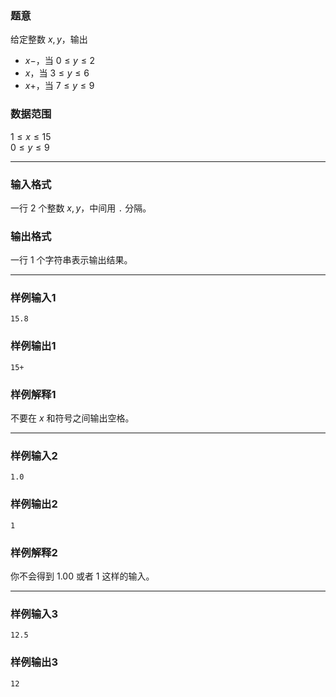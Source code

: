 ### 题意 
给定整数 $x,y$，输出  
- $x-$，当 $0\le y\le2$
- $x$，当 $3\le y\le6$
- $x+$，当 $7\le y\le9$
### 数据范围
$1\le x\le15$  
$0\le y\le9$  

---
### 输入格式
一行 $2$ 个整数 $x,y$，中间用 `.` 分隔。
### 输出格式
一行 $1$ 个字符串表示输出结果。

---

### 样例输入1
```
15.8
```
### 样例输出1
```
15+
```
### 样例解释1
不要在 $x$ 和符号之间输出空格。

---
### 样例输入2
```
1.0
```
### 样例输出2
```
1
```
### 样例解释2
你不会得到 $1.00$ 或者 $1$ 这样的输入。

---
### 样例输入3
```
12.5
```
### 样例输出3
```
12
```